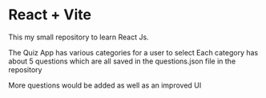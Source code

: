 # React + Vite

This my small repository to learn React Js.

The Quiz App has various categories for a user to select
Each category has about 5 questions which are all saved in the
questions.json file in the repository

More questions would be added as well as an improved UI
